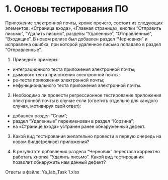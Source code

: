 # 1. Основы тестирования ПО
Приложение электронной почты, кроме прочего, состоит из следующих элементов:  «Страница входа», «Главная страница», кнопки “Отправить письмо”, “Удалить письмо”, разделы “Удаленные”, “Отправленные”, “Входящие”. В новом релизе был добавлен раздел “Черновики” и исправлена ошибка, при которой удаленное письмо попадало в раздел “Отправленные”.

1. Приведите примеры:
- интеграционного теста приложения электронной почты;
- дымового теста приложения электронной почты;
- ре-теста приложения электронной почты;
- нефункционального теста приложения электронной почты.

2. Необходимо ли провести регрессионное тестирование приложения электронной почты в случае если (ответить отдельно для каждого случая, мотивируя свой ответ):
- добавлен раздел “Спам”;
- раздел “Удаленные” переименован в раздел “Корзина”;
- на «Странице входа» устранен ранее обнаруженный дефект.

3. Какой вид тестирования желательно провести в первую очередь на новом билде(релизе) приложения?

4. В результате добавления раздела “Черновик” перестала корректно работать кнопка “Удалить письмо”. Какой вид тестирования позволит обнаружить нам данный дефект?

Ответы в файле: Ya_lab_Task 1.xlsx
